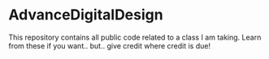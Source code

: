 # AdvanceDigitalDesign

This repository contains all public code related to a class I am taking. Learn from these if you want.. but.. give credit where credit is due!
